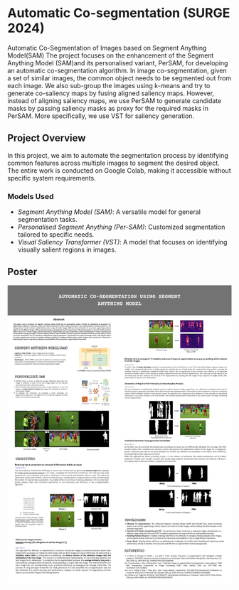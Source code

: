 # Automatic Co-segmentation (SURGE 2024)
Automatic Co-Segmentation of Images based on Segment Anything Model(SAM)
The project focuses on the enhancement of the Segment Anything Model (SAM)and its personalised variant, PerSAM, for developing an automatic co-segmentation algorithm. In image co-segmentation, given a set of similar images, the common object needs to be segmented out from each image.
We also sub-group the images using k-means and try to generate co-saliency maps by fusing aligned saliency maps. However, instead of aligning saliency maps, we use PerSAM to generate candidate masks by passing saliency masks as proxy for the required masks in PerSAM. More specifically, we use VST for saliency generation.

## Project Overview

In this project, we aim to automate the segmentation process by identifying common features across multiple images to segment the desired object. The entire work is conducted on Google Colab, making it accessible without specific system requirements.

### Models Used
- *Segment Anything Model (SAM)*: A versatile model for general segmentation tasks.
- *Personalised Segment Anything (Per-SAM)*: Customized segmentation tailored to specific needs.
- *Visual Saliency Transformer (VST)*: A model that focuses on identifying visually salient regions in images.

## Poster
![Project Poster](SURGE_Poster.jpg)
